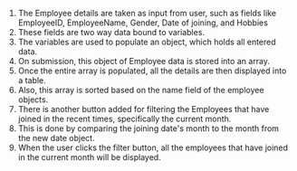1. The Employee details are taken as input from user, such as fields like EmployeeID, EmployeeName, Gender, Date of joining, and Hobbies
2. These fields are two way data bound to variables.
3. The variables are used to populate an object, which holds all entered data.
4. On submission, this object of Employee data is stored into an array.
5. Once the entire array is populated, all the details are then displayed into a table.
6. Also, this array is sorted based on the name field of the employee objects.
7. There is another button added for filtering the Employees that have joined in the recent times, specifically the current month.
8. This is done by comparing the joining date's month to the month from the new date object.
9. When the user clicks the filter button, all the employees that have joined in the current month will be displayed.
